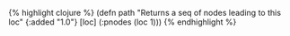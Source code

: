 {% highlight clojure %}
(defn path
  "Returns a seq of nodes leading to this loc"
  {:added "1.0"}
  [loc]
    (:pnodes (loc 1)))
{% endhighlight %}

